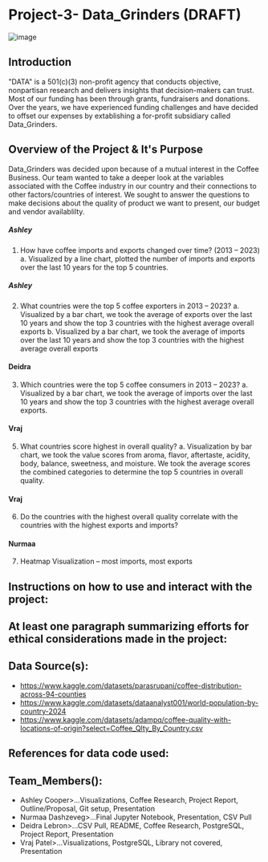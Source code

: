 # Project-3- Data_Grinders (DRAFT)

![image](https://github.com/user-attachments/assets/6967eefc-5254-4766-bba0-8a8b992fb5d4)

## Introduction
"DATA" is a 501(c)(3) non-profit agency that conducts objective, nonpartisan research and delivers insights that decision-makers can trust. Most of our funding has been through grants, fundraisers and donations. Over the years, we have experienced funding challenges and have decided to offset our expenses by extablishing a for-profit subsidiary called Data_Grinders.

## Overview of the Project & It's Purpose
Data_Grinders was decided upon because of a mutual interest in the Coffee Business. Our team wanted to take a deeper look at the variables associated with the Coffee industry in our country and their connections to other factors/countries of interest. We sought to answer the questions to make decisions about the quality of product we want to present, our budget and vendor availablilty.

##### Ashley
1. How have coffee imports and exports changed over time? (2013 – 2023)
a. Visualized by a line chart, plotted the number of imports and exports over the last 10 years for the top 5 countries.

##### Ashley
2. What countries were the top 5 coffee exporters in 2013 – 2023?
a. Visualized by a bar chart, we took the average of exports over the last 10 years and show the top 3 countries with the highest average overall exports
b. Visualized by a bar chart, we took the average of imports over the last 10 years and show the top 3 countries with the highest average overall exports

#### Deidra
3. Which countries were the top 5 coffee consumers in 2013 – 2023?
a. Visualized by a bar chart, we took the average of imports over the last 10 years and show the top 3 countries with the highest average overall exports.

#### Vraj
5. What countries score highest in overall quality?
a. Visualization by bar chart, we took the value scores from aroma, flavor, aftertaste, acidity, body, balance, sweetness, and moisture. We took the average scores the combined categories to determine the top 5 countries in overall quality.

#### Vraj
6. Do the countries with the highest overall quality correlate with the countries with the highest exports and imports?

#### Nurmaa
7. Heatmap Visualization – most imports, most exports

## Instructions on how to use and interact with the project:

## At least one paragraph summarizing efforts for ethical considerations made in the project:

## Data Source(s):
- https://www.kaggle.com/datasets/parasrupani/coffee-distribution-across-94-counties
- https://www.kaggle.com/datasets/dataanalyst001/world-population-by-country-2024
- https://www.kaggle.com/datasets/adampq/coffee-quality-with-locations-of-origin?select=Coffee_Qlty_By_Country.csv

## References for data code used:
## Team_Members():
- Ashley Cooper>...Visualizations, Coffee Research, Project Report, Outline/Proposal, Git setup, Presentation
- Nurmaa Dashzeveg>...Final Jupyter Notebook, Presentation, CSV Pull
- Deidra Lebron>...CSV Pull, README, Coffee Research, PostgreSQL, Project Report, Presentation
- Vraj Patel>...Visualizations, PostgreSQL, Library not covered, Presentation


